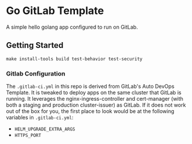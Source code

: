 # Go GitLab Template

A simple hello golang app configured to run on GitLab.

## Getting Started

    make install-tools build test-behavior test-security

### Gitlab Configuration

The `.gitlab-ci.yml` in this repo is derived from GitLab's Auto DevOps
Template. It is tweaked to deploy apps on the same cluster that GitLab
is running. It leverages the nginx-ingress-controller and cert-manager
(with both a staging and production cluster-issuer) as GitLab. If
it does not work out of the box for you, the first place to look
would be at the following variables in `.gitlab-ci.yml`:

- `HELM_UPGRADE_EXTRA_ARGS`
- `HTTPS_PORT`
